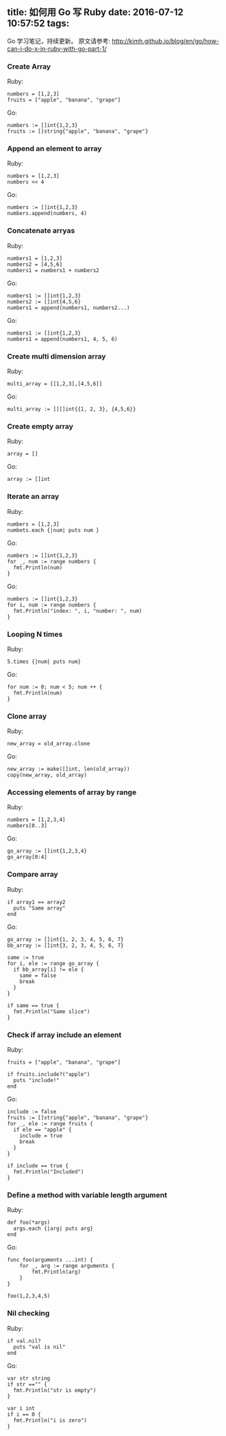 title: 如何用 Go 写 Ruby
date: 2016-07-12 10:57:52
tags:
---

Go 学习笔记，持续更新。 原文请参考: http://kimh.github.io/blog/en/go/how-can-i-do-x-in-ruby-with-go-part-1/

### Create Array

Ruby:
```
numbers = [1,2,3]
fruits = ["apple", "banana", "grape"]
```

Go:
```
numbers := []int{1,2,3}
fruits := []string{"apple", "banana", "grape"}
```

### Append an element to array

Ruby:
```
numbers = [1,2,3]
numbers << 4
```

Go:
```
numbers := []int{1,2,3}
numbers.append(numbers, 4)
```

### Concatenate arryas

Ruby:
```
numbers1 = [1,2,3]
numbers2 = [4,5,6]
numbers1 = numbers1 + numbers2
```

Go:
```
numbers1 := []int{1,2,3}
numbers2 := []int{4,5,6}
numbers1 = append(numbers1, numbers2...)
```

Go:
```
numbers1 := []int{1,2,3}
numbers1 = append(numbers1, 4, 5, 6)
```

### Create multi dimension array

Ruby:
```
multi_array = [[1,2,3],[4,5,6]]
```

Go:
```
multi_array := [][]int{{1, 2, 3}, {4,5,6}}
```

### Create empty array

Ruby:
```
array = []
```

Go:
```
array := []int
```

### Iterate an array


Ruby:
```
numbers = [1,2,3]
numbets.each {|num| puts num }
```

Go:
```
numbers := []int{1,2,3}
for _, num := range numbers {
  fmt.Println(num)
}
```

Go:
```
numbers := []int{1,2,3}
for i, num := range numbers {
  fmt.Println("index: ", i, "number: ", num)
}
```

### Looping N times

Ruby:
```
5.times {|num| puts num}
```

Go:
```
for num := 0; num < 5; num ++ {
  fmt.Println(num)
}
```

### Clone array

Ruby:
```
new_array = old_array.clone
```

Go:
```
new_array := make([]int, len(old_array))
copy(new_array, old_array)
```

### Accessing elements of array by range

Ruby:
```
numbers = [1,2,3,4]
numbers[0..3]
```

Go:
```
go_array := []int{1,2,3,4}
go_array[0:4]
```


### Compare array

Ruby:
```
if array1 == array2
  puts "Same array"
end
```

Go:
```
go_array := []int{1, 2, 3, 4, 5, 6, 7}
bb_array := []int{3, 2, 3, 4, 5, 6, 7}

same := true
for i, ele := range go_array {
  if bb_array[i] != ele {
    same = false
    break
  }
}

if same == true {
  fmt.Println("Same slice")
}
```


### Check if array include an element

Ruby:
```
fruits = ["apple", "banana", "grape"]

if fruits.include?("apple")
  puts "include!"
end
```

Go:
```
include := false
fruits := []string{"apple", "banana", "grape"}
for _, ele := range fruits {
  if ele == "apple" {
    include = true
    break
  }
}

if include == true {
  fmt.Println("Included")
}
```

### Define a method with variable length argument

Ruby:
```
def foo(*args)
  args.each {|arg| puts arg}
end
```

Go:
```
func foo(arguments ...int) {
	for _, arg := range arguments {
		fmt.Println(arg)
	}
}

foo(1,2,3,4,5)
```

### Nil checking

Ruby:
```
if val.nil?
  puts "val is nil"
end
```

Go:
```
var str string
if str =="" {
  fmt.Println("str is empty")
}

var i int
if i == 0 {
  fmt.Println("i is zero")
}
```














